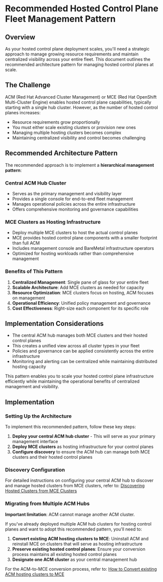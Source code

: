 # Recommended Hosted Control Plane Fleet Management Pattern

## Overview

As your hosted control plane deployment scales, you'll need a strategic approach to manage growing resource requirements and maintain centralized visibility across your entire fleet. This document outlines the recommended architecture pattern for managing hosted control planes at scale.

## The Challenge

ACM (Red Hat Advanced Cluster Management) or MCE (Red Hat OpenShift Multi-Cluster Engine) enables hosted control plane capabilities, typically starting with a single hub cluster. However, as the number of hosted control planes increases:

- Resource requirements grow proportionally
- You must either scale existing clusters or provision new ones
- Managing multiple hosting clusters becomes complex
- Maintaining centralized visibility and control becomes challenging

## Recommended Architecture Pattern

The recommended approach is to implement a **hierarchical management pattern**:

### Central ACM Hub Cluster
- Serves as the primary management and visibility layer
- Provides a single console for end-to-end fleet management
- Manages operational policies across the entire infrastructure
- Offers comprehensive monitoring and governance capabilities

### MCE Clusters as Hosting Infrastructure
- Deploy multiple MCE clusters to host the actual control planes
- MCE provides hosted control plane components with a smaller footprint than full ACM
- Includes management console and BareMetal infrastructure operators
- Optimized for hosting workloads rather than comprehensive management

### Benefits of This Pattern

1. **Centralized Management**: Single pane of glass for your entire fleet
2. **Scalable Architecture**: Add MCE clusters as needed for capacity
3. **Resource Optimization**: MCE clusters focus on hosting, ACM focuses on management
4. **Operational Efficiency**: Unified policy management and governance
5. **Cost Effectiveness**: Right-size each component for its specific role

## Implementation Considerations

- The central ACM hub manages both MCE clusters and their hosted control planes
- This creates a unified view across all cluster types in your fleet
- Policies and governance can be applied consistently across the entire infrastructure
- Monitoring and alerting can be centralized while maintaining distributed hosting capacity

This pattern enables you to scale your hosted control plane infrastructure efficiently while maintaining the operational benefits of centralized management and visibility.

## Implementation

### Setting Up the Architecture

To implement this recommended pattern, follow these key steps:

1. **Deploy your central ACM hub cluster** - This will serve as your primary management interface
2. **Deploy MCE clusters** as hosting infrastructure for your control planes
3. **Configure discovery** to ensure the ACM hub can manage both MCE clusters and their hosted control planes

### Discovery Configuration

For detailed instructions on configuring your central ACM hub to discover and manage hosted clusters from MCE clusters, refer to:
[Discovering Hosted Clusters from MCE Clusters](https://github.com/stolostron/hypershift-addon-operator/blob/main/docs/discovering_hostedclusters.md)

### Migrating from Multiple ACM Hubs

**Important limitation**: ACM cannot manage another ACM cluster.

If you've already deployed multiple ACM hub clusters for hosting control planes and want to adopt this recommended pattern, you'll need to:

1. **Convert existing ACM hosting clusters to MCE**: Uninstall ACM and reinstall MCE on clusters that will serve as hosting infrastructure
2. **Preserve existing hosted control planes**: Ensure your conversion process maintains all existing hosted control planes
3. **Designate one ACM cluster** as your central management hub

For the ACM-to-MCE conversion process, refer to:
[How to Convert existing ACM hosting clusters to MCE](https://github.com/stolostron/hypershift-addon-operator/blob/main/docs/acm_to_mce.md)
